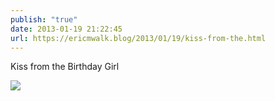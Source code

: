 ```yaml
---
publish: "true"
date: 2013-01-19 21:22:45
url: https://ericmwalk.blog/2013/01/19/kiss-from-the.html
---
```


Kiss from the Birthday Girl

![](https://ericmwalk.blog/uploads/2022/5952e7da65.jpg)